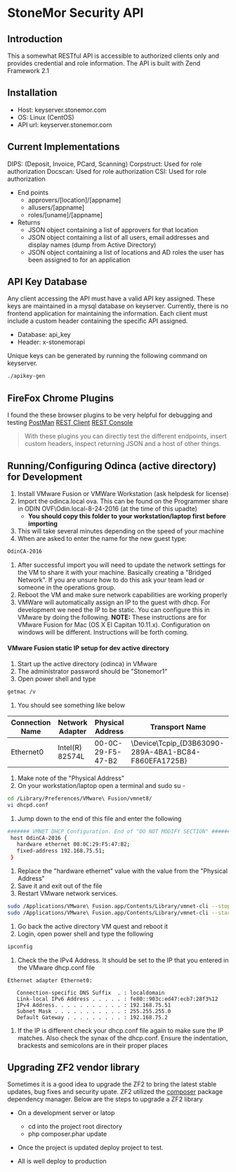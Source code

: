 StoneMor Security API
=======================

Introduction
------------
This a somewhat RESTful API is accessible to authorized clients only and provides
credential and role information. The API is built with Zend
Framework 2.1

Installation
------------
 - Host:    keyserver.stonemor.com
 - OS:      Linux (CentOS)
 - API url: keyserver.stonemor.com

Current Implementations
-----------------------
DIPS:       (Deposit, Invoice, PCard, Scanning)
Corpstruct: Used for role authorization 
Docscan:    Used for role authorization
CSI:        Used for role authorization

 -  End points
    - approvers/[location]/[appname]
    - allusers/[appname]
    - roles/[uname]/[appname]
 - Returns
    - JSON object containing a list of approvers for that location
    - JSON object containing a list of all users, email addresses and
      display names (dump from Active Directory)
    - JSON object containing a list of locations and AD roles the user has 
      been assigned to for an application

API Key Database
-----------------
Any client accessing the API must have a valid API key assigned.  These keys
are maintained in a mysql database on keyserver.  Currently, there is no
frontend application for maintaining the information.  Each client must include
a custom header containing the specific API assigned. 

 - Database:    api_key
 - Header:      x-stonemorapi

Unique keys can be generated by running the following command on keyserver.

```bash
./apikey-gen
```

FireFox Chrome Plugins
----
I found the these browser plugins to be very helpful for debugging and testing
[PostMan](https://www.getpostman.com/)
[REST Client](http://restclient.net)
[REST Console](http://restconsole.com)

>  With these plugins you can directly test the different endpoints, insert custom headers,
>  inspect returning JSON and a host of other things.

Running/Configuring Odinca (active directory) for Development
-------------------------------------------------------------
1.  Install VMware Fusion or VMWare Workstation (ask helpdesk for license)
1.  Import the odinca.local ova.  This can be found on the Programmer share in ODIN OVF\Odin.local-8-24-2016 (at the time of this upadte)
     - **You should copy this folder to your workstation/laptop first before importing**
1.  This will take several minutes depending on the speed of your machine
1.  When are asked to enter the name for the new guest type:

```bash
OdinCA-2016
```

1.  After successful import you will need to update the network settings for the VM to share it with your machine. Basically creating a "Bridged Network".  If you are 
unsure how to do this ask your team lead or someone in the operations group.
1.  Reboot the VM and make sure network capabilities are working properly
1.  VMWare will automatically assign an IP to the guest with dhcp.  For development we need the IP to be static.  You can configure this in VMware by doing
the following.  **NOTE:** These instructions are for VMware Fusion for Mac (OS X El Capitan 10.11.x).  Configuration on windows will be different.  Instructions will
be forth coming.

#### VMware Fusion static IP setup for dev active directory
1.  Start up the active directory (odinca) in VMware
1.  The administrator password should be "Stonemor1"
1.  Open power shell and type

```bash
getmac /v
```

1.  You should see something like below

| Connection Name | Network Adapter | Physical Address | Transport Name |
| --------------- | --------------- | ---------------- | -------------- |
| Ethernet0       | Intel(R) 82574L | 00-0C-29-F5-47-B2 | \Device\Tcpip_{D3B63090-289A-4BA1-BC84-F860EFA1725B} |

1.  Make note of the "Physical Address"
1.  On your workstation/laptop open a terminal and sudo su -

```bash
cd /Library/Preferences/VMware\ Fusion/vmnet8/
vi dhcpd.conf
```

1.  Jump down to the end of this file and enter the following

``` bash
####### VMNET DHCP Configuration. End of "DO NOT MODIFY SECTION" #######
 host OdinCA-2016 {
   hardware ethernet 00:0C:29:F5:47:B2;
   fixed-address 192.168.75.51;
 }
 ```
 
 1. Replace the "hardware ethernet" value with the value from the "Physical Address"
 1. Save it and exit out of the file
 1. Restart VMware network services.
 
 ```bash
 sudo /Applications/VMware\ Fusion.app/Contents/Library/vmnet-cli --stop
 sudo /Applications/VMware\ Fusion.app/Contents/Library/vmnet-cli --start
 ```
 
1.  Go back the active directory VM quest and reboot it
1.  Login, open power shell and type the following

```bash
ipconfig
```

1. Check the the IPv4 Address.  It should be set to the IP that you entered in the VMware dhcp.conf file

```text
Ethernet adapter Ethernet0:

   Connection-specific DNS Suffix  . : localdomain
   Link-local IPv6 Address . . . . . : fe80::903c:ed47:ecb7:28f3%12
   IPv4 Address. . . . . . . . . . . : 192.168.75.51
   Subnet Mask . . . . . . . . . . . : 255.255.255.0
   Default Gateway . . . . . . . . . : 192.168.75.2
```   

1.  If the IP is different check your dhcp.conf file again to make sure the IP  matches.  Also check the synax of the
dhcp.conf.  Ensure the indentation, brackests and semicolons are in their proper places

Upgrading ZF2 vendor library
----------------------------
Sometimes it is a good idea to upgrade the ZF2 to bring the latest
stable updates, bug fixes and security upate.  ZF2 utilized the [composer](http://getcomposer.org)
package dependency manager.  Below are the steps to upgrade a ZF2
library

 - On a development server or latop
   - cd into the project root directory
   - php composer.phar update
 
 - Once the project is updated deploy project to test.
 - All is well deploy to production
